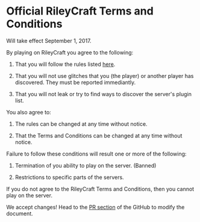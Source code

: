 # Official RileyCraft Terms and Conditions

Will take effect September 1, 2017.

By playing on RileyCraft you agree to the following:

1) That you will follow the rules listed [here](/rules). 

2) That you will not use glitches that you (the player) or another player has discovered. They must be reported immediantly.

3) That you will not leak or try to find ways to discover the server's plugin list.

You also agree to:

1) The rules can be changed at any time without notice.

2) That the Terms and Conditions can be changed at any time without notice.

Failure to follow these conditions will result one or more of the following:

1) Termination of you ability to play on the server. (Banned)

2) Restrictions to specific parts of the servers.

If you do not agree to the RileyCraft Terms and Conditions, then you cannot play on the server.

We accept changes! Head to the [PR section](https://github.com/RileyCraft/rileycraft.github.io/pulls) of the GitHub to modify the document.

